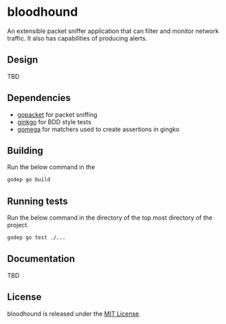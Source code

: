 # bloodhound
An extensible packet sniffer application that can filter and monitor network traffic. It also has capabilities of producing alerts.

## Design

TBD

## Dependencies

- [gopacket](https://github.com/google/gopacket) for packet sniffing
- [ginkgo](https://github.com/onsi/ginkgo) for BDD style tests
- [gomega](github.com/onsi/gomega) for matchers used to create assertions in gingko

## Building 

Run the below command in the

```bash
godep go build
```

## Running tests

Run the below command in the directory of the top most directory of the project.

```bash
godep go test ./...
```

## Documentation

TBD

## License

bloodhound is released under the [MIT License](https://opensource.org/licenses/MIT).
